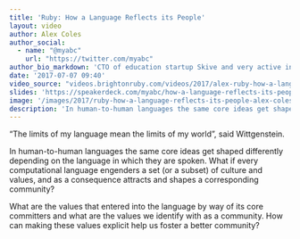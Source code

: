 ```yaml
---
title: 'Ruby: How a Language Reflects its People'
layout: video
author: Alex Coles
author_social:
  - name: "@myabc"
    url: "https://twitter.com/myabc"
author_bio_markdown: 'CTO of education startup Skive and very active in the Ruby community, having founded the annual eurucamp camp/conference and JRubyConf EU.\n\nHe has also contributed extensively to many open-source projects including OpenProject, RefineryCMS and DataMapper.'
date: '2017-07-07 09:40'
video_source: "videos.brightonruby.com/videos/2017/alex-ruby-how-a-language-reflects-its-people.mp4"
slides: 'https://speakerdeck.com/myabc/how-a-language-reflects-its-people-brighton-ruby'
image: '/images/2017/ruby-how-a-language-reflects-its-people-alex-coles.jpg'
description: 'In human-to-human languages the same core ideas get shaped differently depending on the language in which they are spoken.'
---
```


“The limits of my language mean the limits of my world”, said Wittgenstein.

In human-to-human languages the same core ideas get shaped differently depending on the language in which they are spoken. What if every computational language engenders a set (or a subset) of culture and values, and as a consequence attracts and shapes a corresponding community?

What are the values that entered into the language by way of its core committers and what are the values we identify with as a community. How can making these values explicit help us foster a better community?
